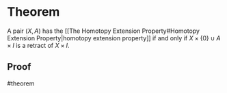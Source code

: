 # Theorem
A pair $(X, A)$ has the [[The Homotopy Extension Property#Homotopy Extension Property|homotopy extension property]] if and only if $X \times \{0\} \cup A \times I$ is a retract of $X \times I.$
## Proof
#theorem 